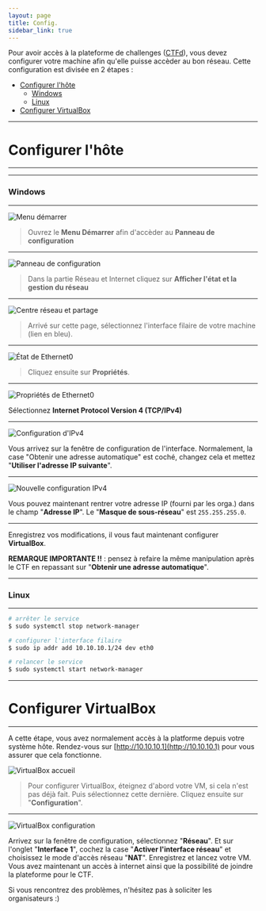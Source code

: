 ```yaml
---
layout: page
title: Config.
sidebar_link: true
---
```


Pour avoir accès à la plateforme de challenges ([CTFd](https://github.com/CTFd/CTFd)), vous devez configurer votre machine afin qu'elle puisse accèder au bon réseau.
Cette configuration est divisée en 2 étapes :
* [Configurer l'hôte](#configurer-l'hôte)
  - [Windows](#windows)
  - [Linux](#linux)
* [Configurer VirtualBox](#configurer-virtualbox)

---
# Configurer l'hôte
---

---
### Windows
---

<img class="center" src="/assets/images/config/win-c1.png" alt="Menu démarrer"> 

> Ouvrez le **Menu Démarrer** afin d'accèder au **Panneau de configuration**

---

<img class="center" src="/assets/images/config/win-c2.png" alt="Panneau de configuration"> 

> Dans la partie Réseau et Internet cliquez sur **Afficher l'état et la gestion du réseau**

---

<img class="center" src="/assets/images/config/win-c3.png" alt="Centre réseau et partage"> 

> Arrivé sur cette page, sélectionnez l'interface filaire de votre machine (lien en bleu).

---

<img class="center" src="/assets/images/config/win-c4.png" alt="État de Ethernet0">

> Cliquez ensuite sur **Propriétés**.

---

<img class="center" src="/assets/images/config/win-c5.png" alt="Propriétés de Ethernet0">

Sélectionnez **Internet Protocol Version 4 (TCP/IPv4)**

---

<img class="center" src="/assets/images/config/win-c6.png" alt="Configuration d'IPv4">

Vous arrivez sur la fenêtre de configuration de l'interface. Normalement, la case "Obtenir une adresse automatique" est coché, changez cela et mettez "**Utiliser l'adresse IP suivante**".

---

<img class="center" src="/assets/images/config/win-c7.png" alt="Nouvelle configuration IPv4">

Vous pouvez maintenant rentrer votre adresse IP (fourni par les orga.) dans le champ "**Adresse IP**". Le "**Masque de sous-réseau**" est `255.255.255.0`.

---

Enregistrez vos modifications, il vous faut maintenant configurer **VirtualBox**.


**REMARQUE IMPORTANTE !!** : pensez à refaire la même manipulation après le CTF en repassant sur "**Obtenir une adresse automatique**".

---
### Linux
---

```bash
# arrêter le service
$ sudo systemctl stop network-manager

# configurer l'interface filaire
$ sudo ip addr add 10.10.10.1/24 dev eth0

# relancer le service
$ sudo systemctl start network-manager
```

---
# Configurer VirtualBox
---

A cette étape, vous avez normalement accès à la platforme depuis votre système hôte. Rendez-vous sur [http://10.10.10.1](http://10.10.10.1) pour vous assurer que cela fonctionne.

<img class="center" src="/assets/images/config/vb-c1.png" alt="VirtualBox accueil">

> Pour configurer VirtualBox, éteignez d'abord votre VM, si cela n'est pas déjà fait. Puis sélectionnez cette dernière. Cliquez ensuite sur "**Configuration**".

---

<img class="center" src="/assets/images/config/vb-c2.png" alt="VirtualBox configuration">

Arrivez sur la fenêtre de configuration, sélectionnez "**Réseau**". Et sur l'onglet "**Interface 1**", cochez la case "**Activer l'interface réseau**" et choisissez le mode d'accès réseau "**NAT**". Enregistrez et lancez votre VM. Vous avez maintenant un accès à internet ainsi que la possibilité de joindre la plateforme pour le CTF.

Si vous rencontrez des problèmes, n'hésitez pas à soliciter les organisateurs :)
